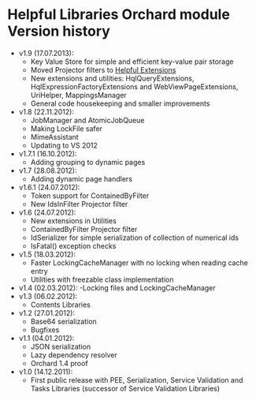 # Helpful Libraries Orchard module Version history



- v1.9 (17.07.2013):
	- Key Value Store for simple and efficient key-value pair storage
	- Moved Projector filters to [Helpful Extensions](https://github.com/Lombiq/Helpful-Extensions)
	- New extensions and utilities: HqlQueryExtensions, HqlExpressionFactoryExtensions and WebViewPageExtensions, UriHelper, MappingsManager
	- General code housekeeping and smaller improvements
- v1.8 (22.11.2012):
	- JobManager and AtomicJobQueue
	- Making LockFile safer
	- MimeAssistant
	- Updating to VS 2012
- v1.7.1 (16.10.2012):
	- Adding grouping to dynamic pages
- v1.7 (28.08.2012):
	- Adding dynamic page handlers
- v1.6.1 (24.07.2012):
	- Token support for ContainedByFilter
	- New IdsInFilter Projector filter
- v1.6 (24.07.2012):
	- New extensions in Utilities
	- ContainedByFilter Projector filter
	- IdSerializer for simple serialization of collection of numerical ids
	- IsFatal() exception checks
- v1.5 (18.03.2012):
	- Faster LockingCacheManager with no locking when reading cache entry
	- Utilities with freezable class implementation
- v1.4 (02.03.2012):
	-Locking files and LockingCacheManager
- v1.3 (06.02.2012):
	- Contents Libraries
- v1.2 (27.01.2012):
	- Base64 serialization
	- Bugfixes
- v1.1 (04.01.2012):
	- JSON serialization
	- Lazy dependency resolver
	- Orchard 1.4 proof
- v1.0 (14.12.2011):
	- First public release with PEE, Serialization, Service Validation and Tasks Libraries (successor of Service Validation Libraries)
